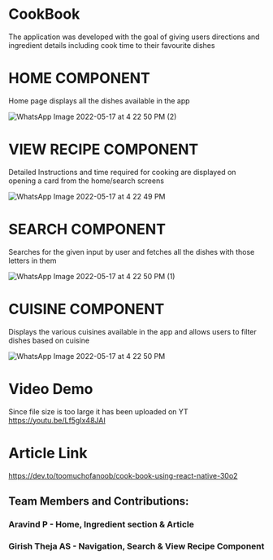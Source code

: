 # CookBook
The application was developed with the goal of giving users directions and ingredient details including cook time to their favourite dishes
# HOME COMPONENT
Home page displays all the dishes available in the app

![WhatsApp Image 2022-05-17 at 4 22 50 PM (2)](https://user-images.githubusercontent.com/70694072/168798258-3e2df72d-13df-419e-ae7c-8a68963eee89.jpeg)



# VIEW RECIPE COMPONENT
Detailed Instructions and time required for cooking are displayed on opening a card from the home/search screens

![WhatsApp Image 2022-05-17 at 4 22 49 PM](https://user-images.githubusercontent.com/70694072/168798262-8a9f91b9-d8d4-4a12-81a6-3781d53be348.jpeg)



# SEARCH COMPONENT
Searches for the given input by user and fetches all the dishes with those letters in them

![WhatsApp Image 2022-05-17 at 4 22 50 PM (1)](https://user-images.githubusercontent.com/70694072/168798264-80155210-743d-430f-8080-1fdb32cbfce6.jpeg)



# CUISINE COMPONENT
Displays the various cuisines available in the app and allows users to filter dishes based on cuisine

![WhatsApp Image 2022-05-17 at 4 22 50 PM](https://user-images.githubusercontent.com/70694072/168798266-4f4757cc-e87c-4c77-b251-ecc0d1b252bc.jpeg)

# Video Demo 
Since file size is too large it has been uploaded on YT
https://youtu.be/Lf5gIx48JAI
# Article Link
https://dev.to/toomuchofanoob/cook-book-using-react-native-30o2
## Team Members and Contributions:
### Aravind P - Home, Ingredient section & Article
### Girish Theja AS - Navigation, Search & View Recipe Component
